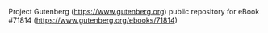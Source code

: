 Project Gutenberg (https://www.gutenberg.org) public repository
for eBook #71814 (https://www.gutenberg.org/ebooks/71814)

